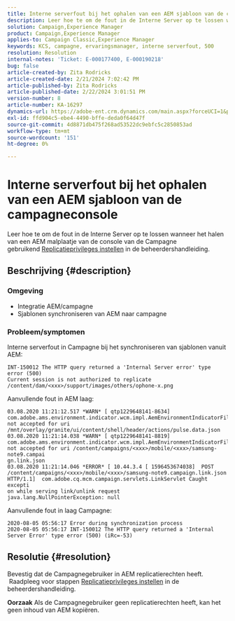 ```yaml
---
title: Interne serverfout bij het ophalen van een AEM sjabloon van de campagneconsole
description: Leer hoe te om de fout in de Interne Server op te lossen wanneer het halen van een AEM malplaatje van de console van de Campagne
solution: Campaign,Experience Manager
product: Campaign,Experience Manager
applies-to: Campaign Classic,Experience Manager
keywords: KCS, campagne, ervaringsmanager, interne serverfout, 500
resolution: Resolution
internal-notes: 'Ticket: E-000177400, E-000190218'
bug: false
article-created-by: Zita Rodricks
article-created-date: 2/21/2024 7:02:42 PM
article-published-by: Zita Rodricks
article-published-date: 2/22/2024 3:01:51 PM
version-number: 8
article-number: KA-16297
dynamics-url: https://adobe-ent.crm.dynamics.com/main.aspx?forceUCI=1&pagetype=entityrecord&etn=knowledgearticle&id=ad394ac8-ebd0-ee11-9079-6045bd006268
exl-id: ffd904c5-ebe4-4490-bffe-deda0f64d47f
source-git-commit: 4d8871db475f268ad53522dc9ebfc5c2850853ad
workflow-type: tm+mt
source-wordcount: '151'
ht-degree: 0%

---
```


# Interne serverfout bij het ophalen van een AEM sjabloon van de campagneconsole


Leer hoe te om de fout in de Interne Server op te lossen wanneer het halen van een AEM malplaatje van de console van de Campagne gebruikend [Replicatieprivileges instellen](https://experienceleague.adobe.com/docs/experience-manager-65/administering/security/security.html?lang=en#setting-replication-privileges) in de beheerdershandleiding.

## Beschrijving {#description}


### <b>Omgeving</b>

- Integratie AEM/campagne
- Sjablonen synchroniseren van AEM naar campagne


### <b>Probleem/symptomen</b>

Interne serverfout in Campagne bij het synchroniseren van sjablonen vanuit AEM:


```
INT-150012 The HTTP query returned a 'Internal Server error' type error (500)
Current session is not authorized to replicate /content/dam/<xxx>/support/images/others/ophone-x.png
```


Aanvullende fout in AEM laag:


```
03.08.2020 11:21:12.517 *WARN* [ qtp1229648141-8634]  com.adobe.ams.environment.indicator.wcm.impl.AemEnvironmentIndicatorFilter not accepted for uri /mnt/overlay/granite/ui/content/shell/header/actions/pulse.data.json
03.08.2020 11:21:14.038 *WARN* [ qtp1229648141-8819]  com.adobe.ams.environment.indicator.wcm.impl.AemEnvironmentIndicatorFilter not accepted for uri /content/campaigns/<xxx>/mobile/<xxx>/samsung-note9.campai
gn.link.json
03.08.2020 11:21:14.046 *ERROR* [ 10.44.3.4 [ 1596453674038]  POST /content/campaigns/<xxx>/mobile/<xxx>/samsung-note9.campaign.link.json HTTP/1.1]  com.adobe.cq.mcm.campaign.servlets.LinkServlet Caught excepti
on while serving link/unlink request
java.lang.NullPointerException: null
```


Aanvullende fout in laag Campagne:


```
2020-08-05 05:56:17 Error during synchronization process
2020-08-05 05:56:17 INT-150012 The HTTP query returned a 'Internal Server Error' type error (500) (iRc=-53)
```





## Resolutie {#resolution}


Bevestig dat de Campagnegebruiker in AEM replicatierechten heeft.  Raadpleeg voor stappen [Replicatieprivileges instellen](https://experienceleague.adobe.com/docs/experience-manager-65/administering/security/security.html?lang=en#setting-replication-privileges) in de beheerdershandleiding.

<b>Oorzaak</b>
Als de Campagnegebruiker geen replicatierechten heeft, kan het geen inhoud van AEM kopiëren.
